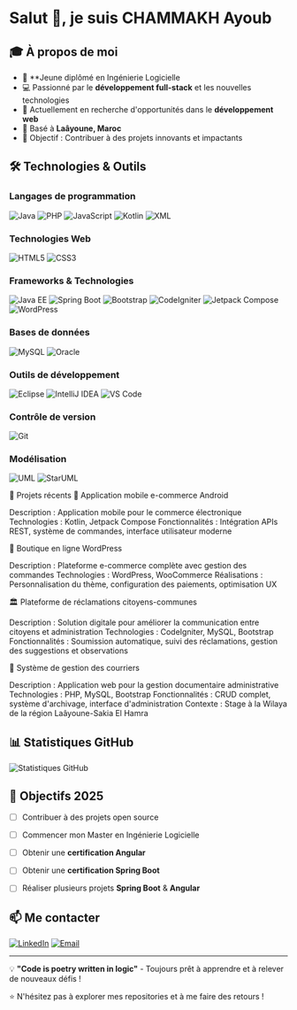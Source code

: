 # Salut 👋, je suis CHAMMAKH Ayoub

## 🎓 À propos de moi
- 🎯 **Jeune diplômé en Ingénierie Logicielle
- 💻 Passionné par le **développement full-stack** et les nouvelles technologies
- 🌱 Actuellement en recherche d'opportunités dans le **développement web**
- 📍 Basé à **Laâyoune, Maroc**
- 🎯 Objectif : Contribuer à des projets innovants et impactants


## 🛠️ Technologies & Outils

### Langages de programmation
![Java](https://img.shields.io/badge/-Java-007396?style=flat-square&logo=java&logoColor=white)
![PHP](https://img.shields.io/badge/-PHP-777BB4?style=flat-square&logo=php&logoColor=white)
![JavaScript](https://img.shields.io/badge/-JavaScript-F7DF1E?style=flat-square&logo=javascript&logoColor=black)
![Kotlin](https://img.shields.io/badge/-Kotlin-0095D5?style=flat-square&logo=kotlin&logoColor=white)
![XML](https://img.shields.io/badge/-XML-FF6600?style=flat-square&logo=xml&logoColor=white)

### Technologies Web
![HTML5](https://img.shields.io/badge/-HTML5-E34F26?style=flat-square&logo=html5&logoColor=white)
![CSS3](https://img.shields.io/badge/-CSS3-1572B6?style=flat-square&logo=css3&logoColor=white)

### Frameworks & Technologies
![Java EE](https://img.shields.io/badge/-Java%20EE-007396?style=flat-square&logo=java&logoColor=white)
![Spring Boot](https://img.shields.io/badge/-Spring%20Boot-6DB33F?style=flat-square&logo=spring&logoColor=white)
![Bootstrap](https://img.shields.io/badge/-Bootstrap-563D7C?style=flat-square&logo=bootstrap&logoColor=white)
![CodeIgniter](https://img.shields.io/badge/-CodeIgniter-EF4223?style=flat-square&logo=codeigniter&logoColor=white)
![Jetpack Compose](https://img.shields.io/badge/-Jetpack%20Compose-4285F4?style=flat-square&logo=jetpackcompose&logoColor=white)
![WordPress](https://img.shields.io/badge/-WordPress-21759B?style=flat-square&logo=wordpress&logoColor=white)

### Bases de données
![MySQL](https://img.shields.io/badge/-MySQL-4479A1?style=flat-square&logo=mysql&logoColor=white)
![Oracle](https://img.shields.io/badge/-Oracle-F80000?style=flat-square&logo=oracle&logoColor=white)

### Outils de développement
![Eclipse](https://img.shields.io/badge/-Eclipse-2C2255?style=flat-square&logo=eclipse&logoColor=white)
![IntelliJ IDEA](https://img.shields.io/badge/-IntelliJ%20IDEA-000000?style=flat-square&logo=intellij-idea&logoColor=white)
![VS Code](https://img.shields.io/badge/-VS%20Code-007ACC?style=flat-square&logo=visual-studio-code&logoColor=white)

### Contrôle de version
![Git](https://img.shields.io/badge/-Git-F05032?style=flat-square&logo=git&logoColor=white)

### Modélisation
![UML](https://img.shields.io/badge/-UML-0052CC?style=flat-square&logo=uml&logoColor=white)
![StarUML](https://img.shields.io/badge/-StarUML-FF6B35?style=flat-square&logo=staruml&logoColor=white)

🚀 Projets récents
📱 Application mobile e-commerce Android

Description : Application mobile pour le commerce électronique
Technologies : Kotlin, Jetpack Compose
Fonctionnalités : Intégration APIs REST, système de commandes, interface utilisateur moderne

🛒 Boutique en ligne WordPress

Description : Plateforme e-commerce complète avec gestion des commandes
Technologies : WordPress, WooCommerce
Réalisations : Personnalisation du thème, configuration des paiements, optimisation UX

🏛️ Plateforme de réclamations citoyens-communes

Description : Solution digitale pour améliorer la communication entre citoyens et administration
Technologies : CodeIgniter, MySQL, Bootstrap
Fonctionnalités : Soumission automatique, suivi des réclamations, gestion des suggestions et observations

📄 Système de gestion des courriers

Description : Application web pour la gestion documentaire administrative
Technologies : PHP, MySQL, Bootstrap
Fonctionnalités : CRUD complet, système d'archivage, interface d'administration
Contexte : Stage à la Wilaya de la région Laâyoune-Sakia El Hamra

## 📊 Statistiques GitHub

![Statistiques GitHub](https://github-readme-stats.vercel.app/api?username=chammAyoub&show_icons=true&theme=radical)


## 🎯 Objectifs 2025
- [ ] Contribuer à des projets open source  
- [ ] Commencer mon Master en Ingénierie Logicielle  
- [ ] Obtenir une **certification Angular**
- [ ] Obtenir une **certification Spring Boot** 
- [ ] Réaliser plusieurs projets **Spring Boot** & **Angular**  


## 📫 Me contacter

[![LinkedIn](https://img.shields.io/badge/-LinkedIn-0077B5?style=flat-square&logo=linkedin&logoColor=white)](www.linkedin.com/in/ayoub-chammakh-a11508279)
[![Email](https://img.shields.io/badge/-Email-D14836?style=flat-square&logo=gmail&logoColor=white)](mailto:Chamm.ayoub@gmail.com)

---

💡 **"Code is poetry written in logic"** - Toujours prêt à apprendre et à relever de nouveaux défis !

⭐ N'hésitez pas à explorer mes repositories et à me faire des retours !
